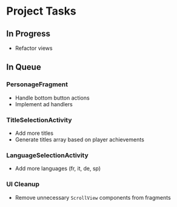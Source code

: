 # Project Tasks

## In Progress
- Refactor views

## In Queue

### PersonageFragment
- Handle bottom button actions
- Implement ad handlers

### TitleSelectionActivity
- Add more titles
- Generate titles array based on player achievements

### LanguageSelectionActivity
- Add more languages (fr, it, de, sp)

### UI Cleanup
- Remove unnecessary `ScrollView` components from fragments
